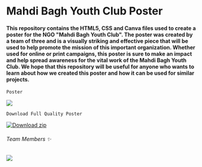 # Mahdi Bagh Youth Club Poster

#### This repository contains the HTML5, CSS and Canva files used to create a poster for the NGO "Mahdi Bagh Youth Club". The poster was created by a team of three and is a visually striking and effective piece that will be used to help promote the mission of this important organization. Whether used for online or print campaigns, this poster is sure to make an impact and help spread awareness for the vital work of the Mahdi Bagh Youth Club. We hope that this repository will be useful for anyone who wants to learn about how we created this poster and how it can be used for similar projects.

```Poster```

<div>
    <img src="https://cdn.discordapp.com/attachments/1044124684523937803/1068812660696686592/image.png"/>
</div>

``` Download Full Quality Poster ```

[![Download zip](https://custom-icon-badges.herokuapp.com/badge/-Download-yellow?style=for-the-badge&logo=download&logoColor=white "Download zip")](https://github.com/niyazbadar/MBYC-Poster/raw/main/MBYC_poster.pdf)

###### Team Members ✨

<a href="https://github.com/niyazbadar/MBYC-Poster/graphs/contributors">
  <img src="https://contrib.rocks/image?repo=niyazbadar/MBYC-Poster" />
</a>
